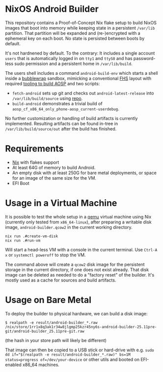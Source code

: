 # NixOS Android Builder

This repository contains a Proof-of-Concept Nix flake setup to build NixOS images that boot into memory while keeping state in a persistent `/var/lib` partition. That partition will be expanded and (re-)encrypted with
a ephemeral key on each boot. No state is persisted between boots by default.

It's not hardnened by default. To the contrary: It includes a single account `users` that is automatically logged in on `tty1` and `ttyS0` and has password-less sudo permission and a persistent home in `/var/lib/build`.

The users shell includes a command `android-build-env` which starts a shell inside a [bubblewrap](https://github.com/containers/bubblewrap) sandbox, mimicking a conventional [FHS](https://en.wikipedia.org/wiki/Filesystem_Hierarchy_Standard) layout with required [tooling to build AOSP](https://source.android.com/docs/setup/start) and two scripts:

* `fetch-android` sets up git and checks out `android-latest-release` into `/var/lib/build/source` using [repo](https://android.googlesource.com/tools/repo).
* `build-android` demonstrates a trivial build of `aosp_cf_x86_64_only_phone-aosp_current-userdebug`.

No further customization or handling of build artifacts is currently implemented.
Resulting artifacts can be found in-tree in `/var/lib/build/source/out` after the
build has finished.

# Requirements

* [Nix](https://nixos.org) with flakes support
* At least 64G of memory to build Android.
* An empty disk with at least 250G for bare metal deployments, or space for an image of the same size for the VM.
* EFI Boot

# Usage in a Virtual Machine

It is possible to test the whole setup in a [qemu](http://qemu.org/) virtual machine using Nix (currently only tested from `x86_64-linux`), after preparing a writable disk image, `android-builder.qcow2` in the current working directory.

```shell-session
nix run .#create-vm-disk
nix run .#run-vm
```

Will start a head-less VM with a console in the current terminal. Use `Ctrl-A x` or `systemctl poweroff` to stop the VM.

The command above will create a `qcow2` disk image for the persistent storage in the current directory, if one does not exist already. That disk image can be deleted as needed to do a "factory reset" of the builder. It's mostly used as a cache for sources and build artifacts.

# Usage on Bare Metal

To deploy the builder to physical hardware, we can build a disk image:

```shell-session
$ realpath -e result/android-builder_*.raw
/nix/store/1rr1x8q3ak1r34w8jlgmp25kzr45ny6s-android-builder-25.11pre-git/android-builder_25.11pre-git.raw
```
(the hash in your store path will likely be different)

That image can then be copied to a USB stick or hard-drive with e.g. `sudo dd if="$(realpath -e result/android-builder_*.raw)" bs=1M status=progress of=/dev/your-device` or other utils and booted on EFI-enabled x86_64 machines.
